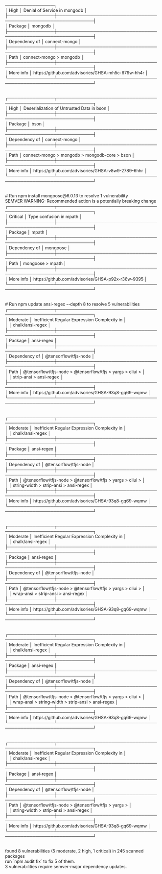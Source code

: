 <p>────────────────┐<br />│ High │ Denial of Service in mongodb │<br />├───────────────┼──────────────────────────────────────────────────────────────┤<br />│ Package │ mongodb │<br />├───────────────┼──────────────────────────────────────────────────────────────┤<br />│ Dependency of │ connect-mongo │<br />├───────────────┼──────────────────────────────────────────────────────────────┤<br />│ Path │ connect-mongo &gt; mongodb │<br />├───────────────┼──────────────────────────────────────────────────────────────┤<br />│ More info │ https://github.com/advisories/GHSA-mh5c-679w-hh4r │<br />└───────────────┴──────────────────────────────────────────────────────────────┘</p>
<p><br />┌───────────────┬──────────────────────────────────────────────────────────────┐<br />│ High │ Deserialization of Untrusted Data in bson │<br />├───────────────┼──────────────────────────────────────────────────────────────┤<br />│ Package │ bson │<br />├───────────────┼──────────────────────────────────────────────────────────────┤<br />│ Dependency of │ connect-mongo │<br />├───────────────┼──────────────────────────────────────────────────────────────┤<br />│ Path │ connect-mongo &gt; mongodb &gt; mongodb-core &gt; bson │<br />├───────────────┼──────────────────────────────────────────────────────────────┤<br />│ More info │ https://github.com/advisories/GHSA-v8w9-2789-6hhr │<br />└───────────────┴──────────────────────────────────────────────────────────────┘</p>
<p><br /># Run npm install mongoose@6.0.13 to resolve 1 vulnerability<br />SEMVER WARNING: Recommended action is a potentially breaking change<br />┌───────────────┬──────────────────────────────────────────────────────────────┐<br />│ Critical │ Type confusion in mpath │<br />├───────────────┼──────────────────────────────────────────────────────────────┤<br />│ Package │ mpath │<br />├───────────────┼──────────────────────────────────────────────────────────────┤<br />│ Dependency of │ mongoose │<br />├───────────────┼──────────────────────────────────────────────────────────────┤<br />│ Path │ mongoose &gt; mpath │<br />├───────────────┼──────────────────────────────────────────────────────────────┤<br />│ More info │ https://github.com/advisories/GHSA-p92x-r36w-9395 │<br />└───────────────┴──────────────────────────────────────────────────────────────┘</p>
<p><br /># Run npm update ansi-regex --depth 8 to resolve 5 vulnerabilities<br />┌───────────────┬──────────────────────────────────────────────────────────────┐<br />│ Moderate │ Inefficient Regular Expression Complexity in │<br />│ │ chalk/ansi-regex │<br />├───────────────┼──────────────────────────────────────────────────────────────┤<br />│ Package │ ansi-regex │<br />├───────────────┼──────────────────────────────────────────────────────────────┤<br />│ Dependency of │ @tensorflow/tfjs-node │<br />├───────────────┼──────────────────────────────────────────────────────────────┤<br />│ Path │ @tensorflow/tfjs-node &gt; @tensorflow/tfjs &gt; yargs &gt; cliui &gt; │<br />│ │ strip-ansi &gt; ansi-regex │<br />├───────────────┼──────────────────────────────────────────────────────────────┤<br />│ More info │ https://github.com/advisories/GHSA-93q8-gq69-wqmw │<br />└───────────────┴──────────────────────────────────────────────────────────────┘</p>
<p><br />┌───────────────┬──────────────────────────────────────────────────────────────┐<br />│ Moderate │ Inefficient Regular Expression Complexity in │<br />│ │ chalk/ansi-regex │<br />├───────────────┼──────────────────────────────────────────────────────────────┤<br />│ Package │ ansi-regex │<br />├───────────────┼──────────────────────────────────────────────────────────────┤<br />│ Dependency of │ @tensorflow/tfjs-node │<br />├───────────────┼──────────────────────────────────────────────────────────────┤<br />│ Path │ @tensorflow/tfjs-node &gt; @tensorflow/tfjs &gt; yargs &gt; cliui &gt; │<br />│ │ string-width &gt; strip-ansi &gt; ansi-regex │<br />├───────────────┼──────────────────────────────────────────────────────────────┤<br />│ More info │ https://github.com/advisories/GHSA-93q8-gq69-wqmw │<br />└───────────────┴──────────────────────────────────────────────────────────────┘</p>
<p><br />┌───────────────┬──────────────────────────────────────────────────────────────┐<br />│ Moderate │ Inefficient Regular Expression Complexity in │<br />│ │ chalk/ansi-regex │<br />├───────────────┼──────────────────────────────────────────────────────────────┤<br />│ Package │ ansi-regex │<br />├───────────────┼──────────────────────────────────────────────────────────────┤<br />│ Dependency of │ @tensorflow/tfjs-node │<br />├───────────────┼──────────────────────────────────────────────────────────────┤<br />│ Path │ @tensorflow/tfjs-node &gt; @tensorflow/tfjs &gt; yargs &gt; cliui &gt; │<br />│ │ wrap-ansi &gt; strip-ansi &gt; ansi-regex │<br />├───────────────┼──────────────────────────────────────────────────────────────┤<br />│ More info │ https://github.com/advisories/GHSA-93q8-gq69-wqmw │<br />└───────────────┴──────────────────────────────────────────────────────────────┘</p>
<p><br />┌───────────────┬──────────────────────────────────────────────────────────────┐<br />│ Moderate │ Inefficient Regular Expression Complexity in │<br />│ │ chalk/ansi-regex │<br />├───────────────┼──────────────────────────────────────────────────────────────┤<br />│ Package │ ansi-regex │<br />├───────────────┼──────────────────────────────────────────────────────────────┤<br />│ Dependency of │ @tensorflow/tfjs-node │<br />├───────────────┼──────────────────────────────────────────────────────────────┤<br />│ Path │ @tensorflow/tfjs-node &gt; @tensorflow/tfjs &gt; yargs &gt; cliui &gt; │<br />│ │ wrap-ansi &gt; string-width &gt; strip-ansi &gt; ansi-regex │<br />├───────────────┼──────────────────────────────────────────────────────────────┤<br />│ More info │ https://github.com/advisories/GHSA-93q8-gq69-wqmw │<br />└───────────────┴──────────────────────────────────────────────────────────────┘</p>
<p><br />┌───────────────┬──────────────────────────────────────────────────────────────┐<br />│ Moderate │ Inefficient Regular Expression Complexity in │<br />│ │ chalk/ansi-regex │<br />├───────────────┼──────────────────────────────────────────────────────────────┤<br />│ Package │ ansi-regex │<br />├───────────────┼──────────────────────────────────────────────────────────────┤<br />│ Dependency of │ @tensorflow/tfjs-node │<br />├───────────────┼──────────────────────────────────────────────────────────────┤<br />│ Path │ @tensorflow/tfjs-node &gt; @tensorflow/tfjs &gt; yargs &gt; │<br />│ │ string-width &gt; strip-ansi &gt; ansi-regex │<br />├───────────────┼──────────────────────────────────────────────────────────────┤<br />│ More info │ https://github.com/advisories/GHSA-93q8-gq69-wqmw │<br />└───────────────┴──────────────────────────────────────────────────────────────┘</p>
<p><br />found 8 vulnerabilities (5 moderate, 2 high, 1 critical) in 245 scanned packages<br />run `npm audit fix` to fix 5 of them.<br />3 vulnerabilities require semver-major dependency updates.</p>
